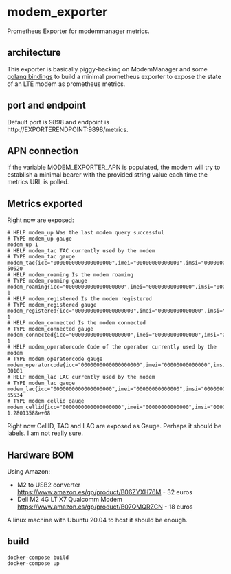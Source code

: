 # modem_exporter
Prometheus Exporter for modemmanager metrics. 

## architecture

This exporter is basically piggy-backing on ModemManager and some [golang bindings](github.com/tete1030/go-modemmanager) to build a minimal prometheus exporter to expose the state of an LTE modem as prometheus metrics.

## port and endpoint

Default port is 9898 and endpoint is http://EXPORTERENDPOINT:9898/metrics.

## APN connection

if the variable MODEM_EXPORTER_APN is populated, the modem will try to establish a minimal bearer with the provided string value each time the metrics URL is polled. 

## Metrics exported

Right now are exposed:
```
# HELP modem_up Was the last modem query successful
# TYPE modem_up gauge
modem_up 1
# HELP modem_tac TAC currently used by the modem
# TYPE modem_tac gauge
modem_tac{icc="0000000000000000000",imei="00000000000000",imsi="00000000000000",operator="foobar",operatorid="00101",rat="lte",v_operator="VisitedNetwork"} 50620
# HELP modem_roaming Is the modem roaming
# TYPE modem_roaming gauge
modem_roaming{icc="0000000000000000000",imei="00000000000000",imsi="00000000000000",operator="foobar",operatorid="00101",rat="lte",v_operator="VisitedNetwork"} 1
# HELP modem_registered Is the modem registered
# TYPE modem_registered gauge
modem_registered{icc="0000000000000000000",imei="00000000000000",imsi="00000000000000",operator="foobar",operatorid="00101",rat="lte",v_operator="VisitedNetwork"} 1
# HELP modem_connected Is the modem connected
# TYPE modem_connected gauge
modem_connected{icc="0000000000000000000",imei="00000000000000",imsi="00000000000000",operator="foobar",operatorid="00101",rat="lte",v_operator="VisitedNetwork"} 1
# HELP modem_operatorcode Code of the operator currently used by the modem
# TYPE modem_operatorcode gauge
modem_operatorcode{icc="0000000000000000000",imei="00000000000000",imsi="00000000000000",operator="foobar",operatorid="00101",rat="lte",v_operator="VisitedNetwork"} 00101
# HELP modem_lac LAC currently used by the modem
# TYPE modem_lac gauge
modem_lac{icc="0000000000000000000",imei="00000000000000",imsi="00000000000000",operator="foobar",operatorid="00101",rat="lte",v_operator="VisitedNetwork"} 65534
# TYPE modem_cellid gauge
modem_cellid{icc="0000000000000000000",imei="00000000000000",imsi="00000000000000",operator="foobar",operatorid="00101",rat="lte",v_operator="VisitedNetwork"} 1.28013588e+08
```

Right now CellID, TAC and LAC are exposed as Gauge. Perhaps it should be labels. I am not really sure.

## Hardware BOM

Using Amazon:
- M2 to USB2 converter https://www.amazon.es/gp/product/B06ZYXH76M - 32 euros
- Dell M2 4G LT X7 Qualcomm Modem https://www.amazon.es/gp/product/B07QMQRZCN - 18 euros

A linux machine with Ubuntu 20.04 to host it should be enough. 

## build

```
docker-compose build
docker-compose up 
```

